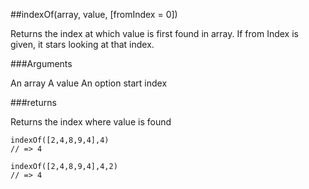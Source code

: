 ##indexOf(array, value, [fromIndex = 0])

Returns the index at which value is first found in array.  If from Index is given, it stars looking at that index.

###Arguments

An array
A value
An option start index

###returns

Returns the index where value is found

```
indexOf([2,4,8,9,4],4)
// => 4

indexOf([2,4,8,9,4],4,2)
// => 4

```
